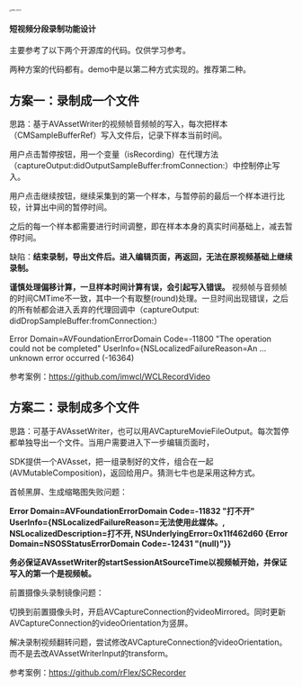 <img src="IMG_0632.PNG" alt="IMG_0632" style="zoom: 25%;" />

#### 短视频分段录制功能设计

主要参考了以下两个开源库的代码。仅供学习参考。

两种方案的代码都有。demo中是以第二种方式实现的。推荐第二种。

## 方案一：录制成一个文件

思路：基于AVAssetWriter的视频帧音频帧的写入，每次把样本（CMSampleBufferRef）写入文件后，记录下样本当前时间。

用户点击暂停按钮，用一个变量（isRecording）在代理方法（captureOutput:didOutputSampleBuffer:fromConnection:）中控制停止写入。

用户点击继续按钮，继续采集到的第一个样本，与暂停前的最后一个样本进行比较，计算出中间的暂停时间。

之后的每一个样本都需要进行时间调整，即在样本本身的真实时间基础上，减去暂停时间。



缺陷：**结束录制，导出文件后。进入编辑页面，再返回，无法在原视频基础上继续录制。**

**谨慎处理偏移计算，一旦样本时间计算有误，会引起写入错误。** 视频帧与音频帧的时间CMTime不一致，其中一个有取整(round)处理。一旦时间出现错误，之后的所有帧都会进入丢弃的代理回调中（captureOutput: didDropSampleBuffer:fromConnection:）

Error Domain=AVFoundationErrorDomain Code=-11800 "The operation could not be completed" UserInfo={NSLocalizedFailureReason=An … unknown error occurred (-16364)

参考案例：https://github.com/imwcl/WCLRecordVideo

## 方案二：录制成多个文件

思路：可基于AVAssetWriter，也可以用AVCaptureMovieFileOutput。每次暂停都单独导出一个文件。当用户需要进入下一步编辑页面时，

SDK提供一个AVAsset，把一组录制好的文件，组合在一起(AVMutableComposition)，返回给用户。猜测七牛也是采用这种方式。

首帧黑屏、生成缩略图失败问题：

**Error Domain=AVFoundationErrorDomain Code=-11832 "****打不开****" UserInfo={NSLocalizedFailureReason=****无法使用此媒体。****, NSLocalizedDescription=****打不开****, NSUnderlyingError=0x11f462d60 {Error Domain=NSOSStatusErrorDomain Code=-12431 "(null)"}}**

**务必保证AVAssetWriter的startSessionAtSourceTime以视频帧开始，并保证写入的第一个是视频帧。**

前置摄像头录制镜像问题：

切换到前置摄像头时，开启AVCaptureConnection的videoMirrored。同时更新AVCaptureConnection的videoOrientation为竖屏。

解决录制视频翻转问题，尝试修改AVCaptureConnection的videoOrientation。而不是去改AVAssetWriterInput的transform。

参考案例：https://github.com/rFlex/SCRecorder
